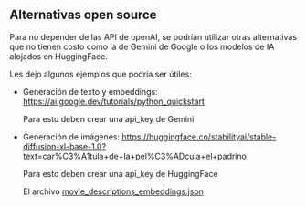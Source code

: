 ## Alternativas open source

Para no depender de las API de openAI, se podrían utilizar otras alternativas que no tienen costo como la de Gemini de Google o los modelos de IA alojados en HuggingFace.

Les dejo algunos ejemplos que podría ser útiles:

- Generación de texto y embeddings:
  https://ai.google.dev/tutorials/python_quickstart

  Para esto deben crear una api_key de Gemini

- Generación de imágenes:
  https://huggingface.co/stabilityai/stable-diffusion-xl-base-1.0?text=car%C3%A1tula+de+la+pel%C3%ADcula+el+padrino

  Para esto deben crear una api_key de HuggingFace

  El archivo [movie_descriptions_embeddings.json](aux_files/open_source.py)
  
